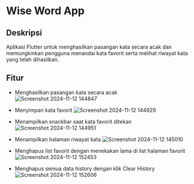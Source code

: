 # Wise Word App

## Deskripsi
Aplikasi Flutter untuk menghasilkan pasangan kata secara acak dan memungkinkan pengguna menandai kata favorit serta melihat riwayat kata yang telah dihasilkan.

## Fitur
- Menghasilkan pasangan kata secara acak
  ![Screenshot 2024-11-12 144847](https://github.com/user-attachments/assets/0ddc6fcc-efe2-4163-abc6-2a7097eabecd)

- Menyimpan kata favorit
  ![Screenshot 2024-11-12 144929](https://github.com/user-attachments/assets/65ab1fdf-f9e5-4ee2-b5fd-3289dee516ba)

- Menampilkan snackbar saat kata favorit ditekan
  ![Screenshot 2024-11-12 144951](https://github.com/user-attachments/assets/48c51f8a-ceaa-4b85-abc2-6133b44798bf)

- Menampilkan halaman riwayat kata
  ![Screenshot 2024-11-12 145010](https://github.com/user-attachments/assets/1900791f-119e-431f-876f-d9b9e8ae76e1)

- Menghapus list favorit dengan menekakan lama di list halaman favorit
  ![Screenshot 2024-11-12 152453](https://github.com/user-attachments/assets/f2755c51-eb56-42fe-bc67-641bb33b0c17)

- Menghapus semua data history dengan klik Clear History
  ![Screenshot 2024-11-12 152606](https://github.com/user-attachments/assets/5ef2b26d-22e2-4425-9f0d-292eb7bf0dd8)

  
